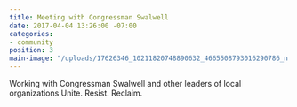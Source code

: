 ```yaml
---
title: Meeting with Congressman Swalwell
date: 2017-04-04 13:26:00 -07:00
categories:
- community
position: 3
main-image: "/uploads/17626346_10211820748890632_4665508793016290786_n.jpg"
---
```


Working with Congressman Swalwell and other leaders of local organizations 
Unite. Resist. Reclaim.